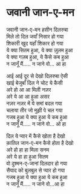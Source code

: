 # जवानी जान-ए-मन

जवानी जान-ए-मन हसीन दिलरुबा  
मिले तो दिल जवाँ निसार हो गया  
शिकारी खुद यहाँ शिकार हो गया  
ये क्या सितम हुआ, ये क्या ज़ुलम हुआ  
ये क्या गज़ब हुआ, ये कैसे कब हुआ  
न जानूँ मैं..... न जाने वो... आ हा  

आई आई दूर से देखो दिलरुबा ऐसी  
खाई बेजुबाँ दिल ने चोट ये कैसी  
अरे हो आ आ मिली नज़र  
अरे ये आ आ हुआ असर  
नज़र नज़र में ये समां बदल गया  
चलाया तीर जो मुझी पे चल गया  
गजब हुआ ये क्या हुआ ये कब हुआ  
न जानूँ मैं..... न जाने वो... ओ हा  

दिल ये प्यार में कैसे खोता है देखो  
क़ातिल जान-ए-मन कैसे होता है देखो  
अरे हो हा हा मिला सनम  
अरे ये हा हा हुआ सितम  
वो दुश्मन-ए-जानां दिलदार हो गया  
सैयाद को बुलबुल से प्यार हो गया  
गजब हुआ ये क्या हुआ ये कब हुआ  
न जानूँ मैं..... न जाने वो...आ हा  

